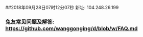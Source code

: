 ##2018年09月28日07时12分07秒 新址: 104.248.26.199
### 兔友常见问题及解答: https://github.com/wanggonging/d/blob/w/FAQ.md
